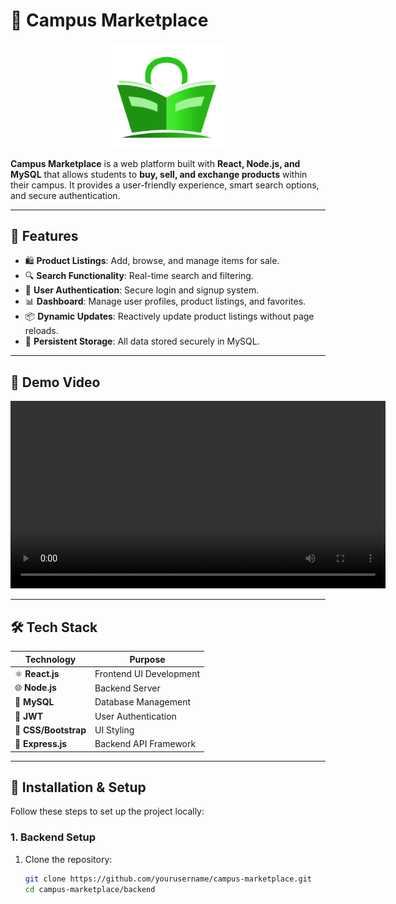 # 🛒 **Campus Marketplace**

<p align="center">
  <img src="https://github.com/Anurag-Mohan/CampusCart/blob/main/img/Banner.png" alt="Campus Marketplace Banner" width="200">
</p>

**Campus Marketplace** is a web platform built with **React, Node.js, and MySQL** that allows students to **buy, sell, and exchange products** within their campus. It provides a user-friendly experience, smart search options, and secure authentication.

---

## 🚀 **Features**

- 🛍️ **Product Listings**: Add, browse, and manage items for sale.  
- 🔍 **Search Functionality**: Real-time search and filtering.  
- 👤 **User Authentication**: Secure login and signup system.  
- 📊 **Dashboard**: Manage user profiles, product listings, and favorites.  
- 📦 **Dynamic Updates**: Reactively update product listings without page reloads.  
- 💾 **Persistent Storage**: All data stored securely in MySQL.  

---

## 🎥 **Demo Video**

<p align="center">
  <video width="600" controls>
    <source src="https://github.com/Anurag-Mohan/CampusCart/blob/main/img/React%20App%20-%20Google%20Chrome%202024-12-17%2021-13-50.mp4" type="video/mp4">
    Your browser does not support the video tag.
  </video>
</p>

---

## 🛠️ **Tech Stack**
<center>

| **Technology**       | **Purpose**             |
|-----------------------|-------------------------|
| ⚛️ **React.js**       | Frontend UI Development |
| 🌐 **Node.js**        | Backend Server          |
| 🐬 **MySQL**          | Database Management     |
| 🔐 **JWT**            | User Authentication     |
| 🎨 **CSS/Bootstrap**  | UI Styling              |
| 🚀 **Express.js**     | Backend API Framework   |

</center>

---

## 🔧 **Installation & Setup**

Follow these steps to set up the project locally:

### **1. Backend Setup**

1. Clone the repository:
   ```bash
   git clone https://github.com/yourusername/campus-marketplace.git
   cd campus-marketplace/backend
